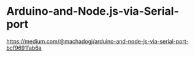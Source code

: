 # Arduino-and-Node.js-via-Serial-port
https://medium.com/@machadogj/arduino-and-node-js-via-serial-port-bcf9691fab6a
